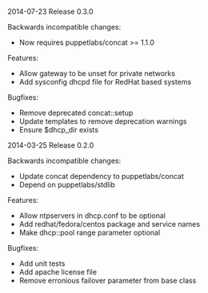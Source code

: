 2014-07-23 Release 0.3.0

Backwards incompatible changes:
- Now requires puppetlabs/concat >= 1.1.0

Features:
- Allow gateway to be unset for private networks
- Add sysconfig dhcpd file for RedHat based systems

Bugfixes:
- Remove deprecated concat::setup
- Update templates to remove deprecation warnings
- Ensure $dhcp_dir exists

2014-03-25 Release 0.2.0

Backwards incompatible changes:
- Update concat dependency to puppetlabs/concat
- Depend on puppetlabs/stdlib

Features:
- Allow ntpservers in dhcp.conf to be optional
- Add redhat/fedora/centos package and service names
- Make dhcp::pool range parameter optional

Bugfixes:
- Add unit tests
- Add apache license file
- Remove erronious failover parameter from base class
